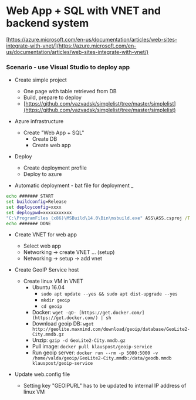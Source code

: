 # Web App + SQL with VNET and backend system

[https://azure.microsoft.com/en-us/documentation/articles/web-sites-integrate-with-vnet/](https://azure.microsoft.com/en-us/documentation/articles/web-sites-integrate-with-vnet/)

### Scenario - use Visual Studio to deploy app

- Create simple project
    - One page with table
      retrieved from DB
    - Build, prepare to deploy
    - [https://github.com/vazvadsk/simplelist/tree/master/simplelist](https://github.com/vazvadsk/simplelist/tree/master/simplelist)

- Azure infrastructure
    - Create "Web App +
      SQL"
        - Create DB
        - Create web app

- Deploy
    - Create deployment profile
    - Deploy to azure

- Automatic deployment - bat file for deployment _

```bat
echo ####### START
set buildconfig=Release
set deployconfig=xxxx
set deploypwd=xxxxxxxxxxx
"C:\ProgramFiles (x86)\MSBuild\14.0\Bin\msbuild.exe" ASS\ASS.csproj /T:Clean;Rebuild;Publish /p:Configuration=%%buildconfig%% /p:DeployOnBuild=true /p:PublishProfile=%%deployconfig%% /p:Password=%%deploypwd%%
echo ####### DONE
```

- Create VNET for web app
    - Select web app
    - Networking -&gt; create VNET … (setup)
    - Networking -&gt; setup -&gt;
      add vnet

- Create GeoIP Service host
    - Create linux VM in VNET
        - Ubuntu 16.04
            - `sudo apt update --yes && sudo apt dist-upgrade --yes`
            - `mkdir geoip`
            - `cd geoip`
        - Docker: `wget -qO- [https://get.docker.com/](https://get.docker.com/) | sh`
        - Download geoip DB: `wget http://geolite.maxmind.com/download/geoip/database/GeoLite2-City.mmdb.gz`
        - Unzip: `gzip -d GeoLite2-City.mmdb.gz`
        - Pull image: `docker pull klauspost/geoip-service`
        - Run geoip server: `docker run --rm -p 5000:5000 -v  /home/valda/geoip/GeoLite2-City.mmdb:/data/geodb.mmdb klauspost/geoip-service`

- Update web.config file 
    - Setting key
      "GEOIPURL" has to be updated to internal IP address of linux VM
